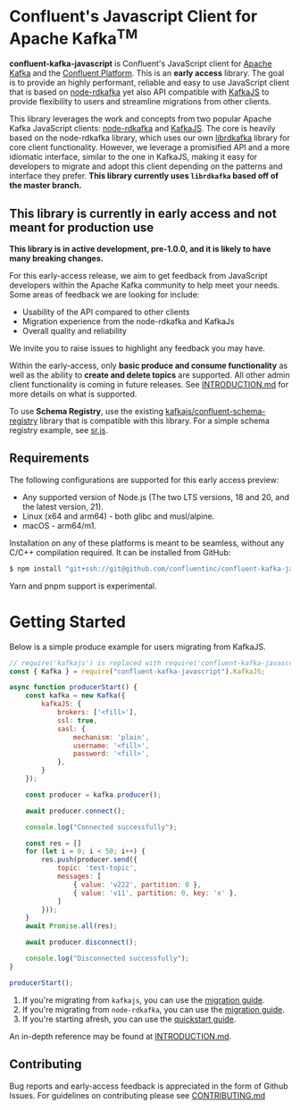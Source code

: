 Confluent's Javascript Client for Apache Kafka<sup>TM</sup>
=====================================================

**confluent-kafka-javascript** is Confluent's JavaScript client for [Apache Kafka](http://kafka.apache.org/) and the
[Confluent Platform](https://www.confluent.io/product/compare/). This is an **early access** library. The goal is to provide an highly performant, reliable and easy to use JavaScript client that is based on [node-rdkafka](https://github.com/Blizzard/node-rdkafka) yet also API compatible with [KafkaJS](https://github.com/tulios/kafkajs) to provide flexibility to users and streamline migrations from other clients.

This library leverages the work and concepts from two popular Apache Kafka JavaScript clients: [node-rdkafka](https://github.com/Blizzard/node-rdkafka) and [KafkaJS](https://github.com/tulios/kafkajs). The core is heavily based on the node-rdkafka library, which uses our own [librdkafka](https://github.com/confluentinc/librdkafka/tree/v2.3.0) library for core client functionality. However, we leverage a promisified API and a more idiomatic interface, similar to the one in KafkaJS, making it easy for developers to migrate and adopt this client depending on the patterns and interface they prefer.
__This library currently uses `librdkafka` based off of the master branch.__

## This library is currently in early access and not meant for production use

**This library is in active development, pre-1.0.0, and it is likely to have many breaking changes.**

For this early-access release, we aim to get feedback from JavaScript developers within the Apache Kafka community to help meet your needs. Some areas of feedback we are looking for include:
- Usability of the API compared to other clients
- Migration experience from the node-rdkafka and KafkaJs
- Overall quality and reliability

We invite you to raise issues to highlight any feedback you may have.

Within the early-access, only **basic produce and consume functionality** as well as the ability to **create and delete topics** are supported. All other admin client functionality is coming in future releases. See [INTRODUCTION.md](INTRODUCTION.md) for more details on what is supported.

To use **Schema Registry**, use the existing [kafkajs/confluent-schema-registry](https://github.com/kafkajs/confluent-schema-registry) library that is compatible with this library. For a simple schema registry example, see [sr.js](https://github.com/confluentinc/confluent-kafka-javascript/blob/dev_early_access_development_branch/examples/kafkajs/sr.js).


## Requirements

The following configurations are supported for this early access preview:

* Any supported version of Node.js (The two LTS versions, 18 and 20, and the latest version, 21).
* Linux (x64 and arm64) - both glibc and musl/alpine.
* macOS - arm64/m1.

Installation on any of these platforms is meant to be seamless, without any C/C++ compilation required. It can be installed from GitHub:

```bash
$ npm install "git+ssh://git@github.com/confluentinc/confluent-kafka-javascript.git#v0.1.8-devel"
```

Yarn and pnpm support is experimental.

# Getting Started

Below is a simple produce example for users migrating from KafkaJS.

```javascript
// require('kafkajs') is replaced with require('confluent-kafka-javascript').KafkaJS.
const { Kafka } = require("confluent-kafka-javascript").KafkaJS;

async function producerStart() {
    const kafka = new Kafka({
        kafkaJS: {
            brokers: ['<fill>'],
            ssl: true,
            sasl: {
                mechanism: 'plain',
                username: '<fill>',
                password: '<fill>',
            },
        }
    });

    const producer = kafka.producer();

    await producer.connect();

    console.log("Connected successfully");

    const res = []
    for (let i = 0; i < 50; i++) {
        res.push(producer.send({
            topic: 'test-topic',
            messages: [
                { value: 'v222', partition: 0 },
                { value: 'v11', partition: 0, key: 'x' },
            ]
        }));
    }
    await Promise.all(res);

    await producer.disconnect();

    console.log("Disconnected successfully");
}

producerStart();
```

1. If you're migrating from `kafkajs`, you can use the [migration guide](MIGRATION.md#kafkajs).
2. If you're migrating from `node-rdkafka`, you can use the [migration guide](MIGRATION.md#node-rdkafka).
3. If you're starting afresh, you can use the [quickstart guide](QUICKSTART.md).

An in-depth reference may be found at [INTRODUCTION.md](INTRODUCTION.md).

## Contributing

Bug reports and early-access feedback is appreciated in the form of Github Issues.
For guidelines on contributing please see [CONTRIBUTING.md](CONTRIBUTING.md)
